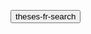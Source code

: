 <button name="button" onclick="theses-fr-search">theses-fr-search</button>

<script>
  function theses-fr-search () { 
    window.external.AddSearchProvider("https://raw.githubusercontent.com/Eonm/theses-fr-search/master/theses-fr-search.xml");
  }; 
  
</script>

